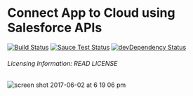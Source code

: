# Connect App to Cloud using Salesforce APIs

[![Build Status](https://travis-ci.org/topheman/vanilla-es6-jspm.svg?branch=master)](https://travis-ci.org/topheman/vanilla-es6-jspm)
[![Sauce Test Status](https://saucelabs.com/buildstatus/vanilla-es6-jspm)](https://saucelabs.com/u/vanilla-es6-jspm)
[![devDependency Status](https://david-dm.org/topheman/vanilla-es6-jspm/dev-status.svg)](https://david-dm.org/topheman/vanilla-es6-jspm#info=devDependencies)

###### Licensing Information: READ LICENSE

![screen shot 2017-06-02 at 6 19 06 pm](https://cloud.githubusercontent.com/assets/6508354/26749500/7ba68bc4-47c1-11e7-910f-0ee183049a9a.png)
